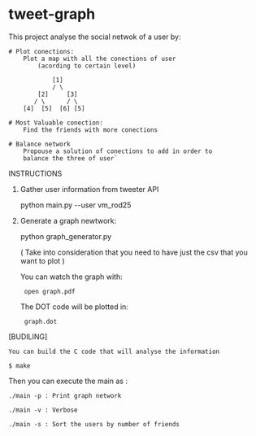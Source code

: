 # tweet-graph

This project analyse the social netwok of a user by: 

    # Plot conections:
        Plot a map with all the conections of user 
            (acording to certain level)

                [1]
                / \
            [2]     [3]
           / \      / \
        [4]  [5]  [6] [5]

    # Most Valuable conection: 
        Find the friends with more conections
    
    # Balance network
        Propouse a solution of conections to add in order to
        balance the three of user`


INSTRUCTIONS


1) Gather user information from tweeter API

    python main.py --user vm_rod25

2) Generate a graph newtwork: 

    python graph_generator.py

    ( Take into consideration that you need to have 
    just the csv that you want to plot )

        
    You can watch the graph with: 

        open graph.pdf

    The DOT code will be plotted in: 

        graph.dot

[BUDILING]

    You can build the C code that will analyse the information 

    $ make

Then you can execute the main as : 

    ./main -p : Print graph network 

    ./main -v : Verbose 

    ./main -s : Sort the users by number of friends



